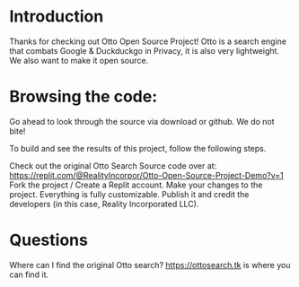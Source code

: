 # Introduction
Thanks for checking out Otto Open Source Project! Otto is a search engine that combats Google & Duckduckgo in Privacy, it is also very lightweight. We also want to make it open source.

# Browsing the code:
Go ahead to look through the source via download or github. We do not bite!

To build and see the results of this project, follow the following steps.

Check out the original Otto Search Source code over at: https://replit.com/@RealityIncorpor/Otto-Open-Source-Project-Demo?v=1
Fork the project / Create a Replit account.
Make your changes to the project. Everything is fully customizable.
Publish it and credit the developers (in this case, Reality Incorporated LLC).
# Questions
Where can I find the original Otto search? https://ottosearch.tk is where you can find it.
